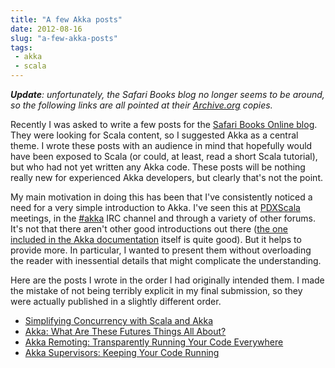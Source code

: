 ```yaml
---
title: "A few Akka posts"
date: 2012-08-16
slug: "a-few-akka-posts"
tags: 
 - akka
 - scala
---
```

_**Update**: unfortunately, the Safari Books blog no longer seems to be around, so the following links are all pointed at their [Archive.org](https://web.archive.org) copies._

Recently I was asked to write a few posts for the [Safari Books Online blog](http://blog.safaribooksonline.com/). They were looking for Scala content, so I suggested Akka as a central theme. I wrote these posts with an audience in mind that hopefully would have been exposed to Scala (or could, at least, read a short Scala tutorial), but who had not yet written any Akka code. These posts will be nothing really new for experienced Akka developers, but clearly that's not the point.

My main motivation in doing this has been that I've consistently noticed a need for a very simple introduction to Akka. I've seen this at [PDXScala](http://pdxscala.org) meetings, in the [#akka](http://webchat.freenode.net?channels=akka) IRC channel and through a variety of other forums. It's not that there aren't other good introductions out there ([the one included in the Akka documentation](http://doc.akka.io/docs/akka/2.0.3/intro/getting-started.html) itself is quite good). But it helps to provide more. In particular, I wanted to present them without overloading the reader with inessential details that might complicate the understanding.

Here are the posts I wrote in the order I had originally intended them. I made the mistake of not being terribly explicit in my final submission, so they were actually published in a slightly different order.

* [Simplifying Concurrency with Scala and Akka](https://web.archive.org/web/20160510112224/https://www.safaribooksonline.com/blog/2012/08/15/simplifying-concurrency-with-scala-and-akka/)
* [Akka: What Are These Futures Things All About?](https://web.archive.org/web/20160510031049/https://www.safaribooksonline.com/blog/2012/08/10/akka-what-are-these-futures-things-all-about/)
* [Akka Remoting: Transparently Running Your Code Everywhere](https://web.archive.org/web/20160510051234/https://www.safaribooksonline.com/blog/2012/08/15/akka-remoting-transparently-running-your-code-everywhere/)
* [Akka Supervisors: Keeping Your Code Running](https://web.archive.org/web/20170308090119/https://www.safaribooksonline.com/blog/2012/08/10/akka-supervisors-keeping-your-code-running/)
